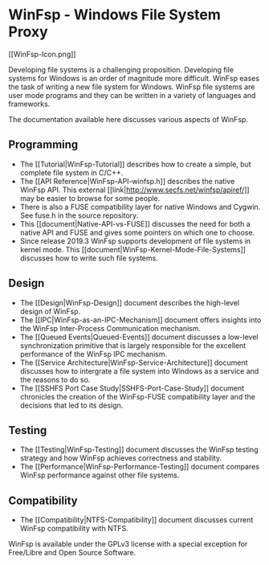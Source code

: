 # WinFsp - Windows File System Proxy

[[WinFsp-Icon.png]]

Developing file systems is a challenging proposition. Developing file systems for Windows is an order of magnitude more difficult. WinFsp eases the task of writing a new file system for Windows. WinFsp file systems are user mode programs and they can be written in a variety of languages and frameworks.

The documentation available here discusses various aspects of WinFsp.

## Programming

- The [[Tutorial|WinFsp-Tutorial]] describes how to create a simple, but complete file system in C/C++.
- The [[API Reference|WinFsp-API-winfsp.h]] describes the native WinFsp API. This external [[link|http://www.secfs.net/winfsp/apiref/]] may be easier to browse for some people.
- There is also a FUSE compatibility layer for native Windows and Cygwin. See fuse.h in the source repository.
- This [[document|Native-API-vs-FUSE]] discusses the need for both a native API and FUSE and gives some pointers on which one to choose.
- Since release 2019.3 WinFsp supports development of file systems in kernel mode. This [[document|WinFsp-Kernel-Mode-File-Systems]] discusses how to write such file systems.

## Design

- The [[Design|WinFsp-Design]] document describes the high-level design of WinFsp.
- The [[IPC|WinFsp-as-an-IPC-Mechanism]] document offers insights into the WinFsp Inter-Process Communication mechanism.
- The [[Queued Events|Queued-Events]] document discusses a low-level synchronization primitive that is largely responsible for the excellent performance of the WinFsp IPC mechanism.
- The [[Service Architecture|WinFsp-Service-Architecture]] document discusses how to intergrate a file system into Windows as a service and the reasons to do so.
- The [[SSHFS Port Case Study|SSHFS-Port-Case-Study]] document chronicles the creation of the WinFsp-FUSE compatibility layer and the decisions that led to its design.

## Testing

- The [[Testing|WinFsp-Testing]] document discusses the WinFsp testing strategy and how WinFsp achieves correctness and stability.
- The [[Performance|WinFsp-Performance-Testing]] document compares WinFsp performance against other file systems.

## Compatibility

- The [[Compatibility|NTFS-Compatibility]] document discusses current WinFsp compatibility with NTFS.

WinFsp is available under the GPLv3 license with a special exception for Free/Libre and Open Source Software.

